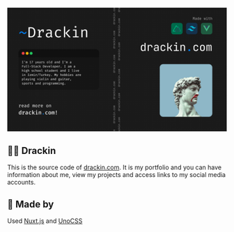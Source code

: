 ![Drackin](/public/banner.png)

## 👨‍💻 Drackin

This is the source code of [drackin.com](https://drackin.com). It is my portfolio and you can have information about me, view my projects and access links to my social media accounts.

## 🔧 Made by

Used [Nuxt.js](https://nuxtjs.org) and [UnoCSS](https://unocss.dev)